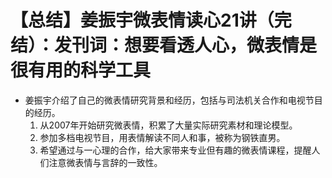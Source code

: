 # 【总结】姜振宇微表情读心21讲（完结）：发刊词：想要看透人心，微表情是很有用的科学工具

-   姜振宇介绍了自己的微表情研究背景和经历，包括与司法机关合作和电视节目的经历。
    1.  从2007年开始研究微表情，积累了大量实际研究素材和理论模型。
    2.  参加多档电视节目，用表情解读不同人和事，被称为钢铁直男。
    3.  希望通过与一心理的合作，给大家带来专业但有趣的微表情课程，提醒人们注意微表情与言辞的一致性。